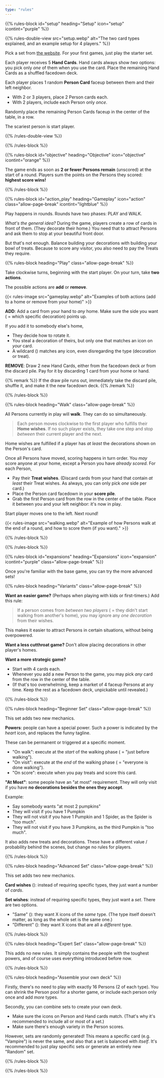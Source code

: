 ```yaml
---
type: "rules"
---
```


{{% rules-block id="setup" heading="Setup" icon="setup" icontint="purple" %}}

{{% rules-double-view src="setup.webp" alt="The two card types explained, and an example setup for 4 players." %}}

Pick a set from [the website](https://pandaqi.com/pumpkin-patrol). For your first games, just play the starter set.

Each player receives 5 **Hand Cards**. Hand cards always show _two_ options: you pick only _one_ of them when you use the card. Place the remaining Hand Cards as a shuffled facedown deck.

Each player places 1 random **Person Card** faceup between them and their left neighbor. 

* With 2 or 3 players, place 2 Person cards each.
* With 2 players, include each Person only _once_.

Randomly place the remaining Person Cards faceup in the center of the table, in a row.

The scariest person is start player.

{{% /rules-double-view %}}

{{% /rules-block %}}

{{% rules-block id="objective" heading="Objective" icon="objective" icontint="orange" %}}

The game ends as soon as **2 or fewer Persons remain** (unscored) at the start of a round. Players sum the points on the Persons they scored: **highest score wins!**

{{% /rules-block %}}

{{% rules-block id="action_play" heading="Gameplay" icon="action" class="allow-page-break" icontint="lightblue" %}}

Play happens in rounds. Rounds have two phases: PLAY and WALK.

_What's the general idea?_ During the game, players create a row of cards in front of them. (They decorate their home.) You need that to attract Persons and ask them to stop at your beautiful front door.

But that's not enough. Balance building your decorations with building your bowl of treats. Because to score any visitor, you also need to pay the Treats they require.

{{% rules-block heading="Play"  class="allow-page-break" %}}

Take clockwise turns, beginning with the start player. On your turn, take **two actions**. 

The possible actions are **add** or **remove**.

{{< rules-image src="gameplay.webp" alt="Examples of both actions (add to a home or remove from your home)" >}}

**ADD**: Add a card from your hand to _any_ home. Make sure the side you want ( = which specific decoration) points up. 

If you add it to somebody else's home,

* They decide how to rotate it.
* You steal a decoration of theirs, but only one that matches an icon on _your_ card. 
* A wildcard (<span class="inline-icon inline-icon-wildcard"></span>) matches any icon, even disregarding the type (decoration or treat).

**REMOVE**: Draw 2 new Hand Cards, either from the facedown deck _or_ from the discard pile. Pay for it by discarding 1 card from your home or hand.

{{% remark %}}
If the draw pile runs out, immediately take the discard pile, shuffle it, and make it the new facedown deck.
{{% /remark %}}

{{% /rules-block %}}

{{% rules-block heading="Walk"  class="allow-page-break" %}}

All Persons currently in play will **walk**. They can do so simultaneously.

> Each person moves clockwise to the first player who fulfills their **Home wishes**. If no such player exists, they take one step and stop _between_ their current player and the next.

Home wishes are fulfilled if a player has _at least_ the decorations shown on the Person's card.

Once all Persons have moved, scoring happens in turn order. You _may_ score anyone at your home, except a Person you have _already scored_. For each Person,

* Pay their **Treat wishes**. (Discard cards from your hand that contain _at least_ their Treat wishes. As always, you can only pick _one_ side per card.)
* Place the Person card facedown in your **score pile**.
* Grab the first Person card from the row in the center of the table. Place it between you and your left neighbor: it's now in play.

Start player moves one to the left. Next round!

{{< rules-image src="walking.webp" alt="Example of how Persons walk at the end of a round, and how to score them (if you want)." >}}

{{% /rules-block %}}

{{% /rules-block %}}

{{% rules-block id="expansions" heading="Expansions" icon="expansion"  icontint="purple"  class="allow-page-break" %}}

Once you're familiar with the base game, you can try the more advanced sets!

{{% rules-block heading="Variants" class="allow-page-break" %}}

**Want an easier game?** (Perhaps when playing with kids or first-timers.) Add this rule:

> If a person comes from _between two players_ ( = they didn't start walking from another's home), you may ignore any _one decoration_ from their wishes.

This makes it easier to attract Persons in certain situations, without being overpowered.

**Want a less cutthroat game?** Don't allow placing decorations in other player's homes.

**Want a more strategic game?** 
* Start with 4 cards each. 
* Whenever you add a new Person to the game, you may pick _any_ card from the row in the center of the table. 
* (If that's too overwhelming, keep a market of 4 faceup Persons at any time. Keep the rest as a facedown deck, unpickable until revealed.)

{{% /rules-block %}}

{{% rules-block heading="Beginner Set" class="allow-page-break" %}}

This set adds two new mechanics.

**Powers**: people can have a special power. Such a power is indicated by the _heart_ icon, and replaces the funny tagline.

These can be permanent or triggered at a specific moment.

* "On walk": execute at the _start_ of the walking phase ( = "just before walking").
* "On visit": execute at the _end_ of the walking phase ( = "everyone is done walking").
* "On score": execute when you pay treats and score this card.

**"At Most"**: some people have an "at most" requirement. They will only visit if you have **no decorations besides the ones they accept**. 

Example: 

* Say somebody wants "at most 2 pumpkins"
* They will visit if you have 1 Pumpkin
* They will not visit if you have 1 Pumpkin and 1 Spider, as the Spider is "too much".
* They will not visit if you have 3 Pumpkins, as the third Pumpkin is "too much".

It also adds new treats and decorations. These have a different value / probability behind the scenes, but change no rules for players.

{{% /rules-block %}}

{{% rules-block heading="Advanced Set" class="allow-page-break" %}}

This set adds two new mechanics.

**Card wishes** (<span class="inline-icon inline-icon-card"></span>): instead of requiring specific types, they just want a number of _cards_.

**Set wishes**: instead of requiring specific types, they just want a _set_. There are two options.
* "Same" (<span class="inline-icon inline-icon-set-match"></span>): they want X icons of the _same_ type. (The type itself doesn't matter, as long as the whole set is the same one.)
* "Different" (<span class="inline-icon inline-icon-set-nomatch"></span>): they want X icons that are all a _different_ type.

{{% /rules-block %}}

{{% rules-block heading="Expert Set" class="allow-page-break" %}}

This adds no new rules. It simply contains the people with the toughest powers, and of course uses everything introduced before now.

{{% /rules-block %}}

{{% rules-block heading="Assemble your own deck" %}}

Firstly, there's no need to play with exactly 16 Persons (2 of each type). You can shrink the Person pool for a shorter game, or include each person only once and add _more_ types.

Secondly, you can combine sets to create your own deck.

* Make sure the icons on Person and Hand cards match. (That's why it's recommended to include all or most of a set.)
* Make sure there's enough variety in the Person scores.

However, sets are randomly generated! This means a specific card (e.g. "Vampire") is never the same, and also that a set is balanced with _itself_. It's recommended to just play specific sets _or_ generate an entirely new "Random" set.

{{% /rules-block %}}

{{% /rules-block %}}